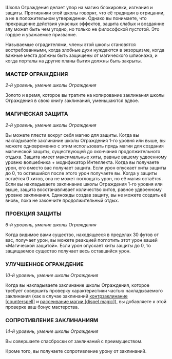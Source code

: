Школа Ограждения делает упор на магию блокировки, изгнания и защиты. Противники этой школы говорят, что её традиции в отрицании, а не в положительном утверждении. Однако вы понимаете, что прекращение действия ужасных эффектов, защита слабых и воздаяние злу может быть чем угодно, но только не философской пустотой. Это гордое и уважаемое призвание.

Называемые оградителями, члены этой школы становятся востребованными, когда злобные духи нуждаются в экзорцизме, когда важные места должны быть защищены от магического шпионажа, и когда порталы на другие планы бытия должны быть закрыты.

  

### МАСТЕР ОГРАЖДЕНИЯ

_2-й уровень, умение школы Ограждения_

Золото и время, которое вы тратите на копирование заклинания школы Ограждения в свою книгу заклинаний, уменьшаются вдвое.

  

### МАГИЧЕСКАЯ ЗАЩИТА

_2-й уровень, умение школы Ограждения_

Вы можете плести вокруг себя магию для защиты. Когда вы накладываете заклинание школы Ограждения 1-го уровня или выше, вы можете одновременно с этим использовать прядь магии для создания магической защиты, существующей до окончания продолжительного отдыха. Защита имеет максимальные хиты, равные вашему удвоенному уровню волшебника + модификатор Интеллекта. Когда вы получаете урон, его вместо вас получает защита. Если урон опускает хиты защиты до 0, то оставшийся после этого урон получаете вы. Когда у защиты остаётся 0 хитов, она не может поглощать урон, но её магия остаётся. Если вы накладываете заклинание школы Ограждения 1-го уровня или выше, защита восстанавливает количество хитов, равное удвоенному уровню заклинания. Единожды создав защиту, вы не можете создать её вновь, пока не закончите продолжительный отдых.

  

### ПРОЕКЦИЯ ЗАЩИТЫ

_6-й уровень, умение школы Ограждения_

Когда видимое вами существо, находящееся в пределах 30 футов от вас, получает урон, вы можете реакцией поглотить этот урон вашей «Магической защитой». Если урон опускает хиты защиты до 0, то защищаемое существо получает весь оставшийся урон.

  

### УЛУЧШЕННОЕ ОГРАЖДЕНИЕ

_10-й уровень, умение школы Ограждения_

Когда вы накладываете заклинание школы Ограждения, которое требует совершить проверку характеристики частью накладываемого заклинания (как в случае заклинаний [контрзаклинание [counterspell]](https://dnd.su/spells/132-counterspell/) и [рассеивание магии [dispel magic]](https://dnd.su/spells/301-dispel_magic/)), вы добавляете к этой проверке ваш бонус мастерства.

  

### СОПРОТИВЛЕНИЕ ЗАКЛИНАНИЯМ

_14-й уровень, умение школы Ограждения_

Вы совершаете спасброски от заклинаний с преимуществом.

Кроме того, вы получаете сопротивление урону от заклинаний.